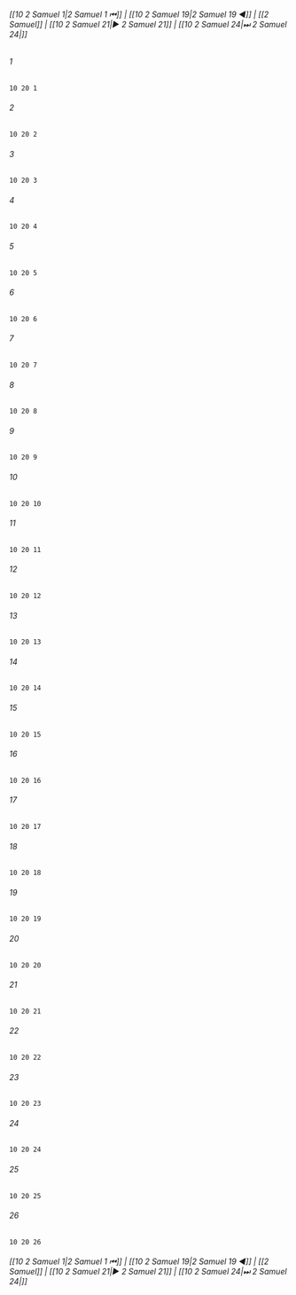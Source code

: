 
###### [[10 2 Samuel 1|2 Samuel 1 ⏮]] | [[10 2 Samuel 19|2 Samuel 19 ◀]] | [[2 Samuel]] | [[10 2 Samuel 21|▶ 2 Samuel 21]] | [[10 2 Samuel 24|⏭ 2 Samuel 24|]]

###### 1
``` verse
10 20 1 
```
###### 2
``` verse
10 20 2 
```
###### 3
``` verse
10 20 3 
```
###### 4
``` verse
10 20 4 
```
###### 5
``` verse
10 20 5 
```
###### 6
``` verse
10 20 6 
```
###### 7
``` verse
10 20 7 
```
###### 8
``` verse
10 20 8 
```
###### 9
``` verse
10 20 9 
```
###### 10
``` verse
10 20 10 
```
###### 11
``` verse
10 20 11 
```
###### 12
``` verse
10 20 12 
```
###### 13
``` verse
10 20 13 
```
###### 14
``` verse
10 20 14 
```
###### 15
``` verse
10 20 15 
```
###### 16
``` verse
10 20 16 
```
###### 17
``` verse
10 20 17 
```
###### 18
``` verse
10 20 18 
```
###### 19
``` verse
10 20 19 
```
###### 20
``` verse
10 20 20 
```
###### 21
``` verse
10 20 21 
```
###### 22
``` verse
10 20 22 
```
###### 23
``` verse
10 20 23 
```
###### 24
``` verse
10 20 24 
```
###### 25
``` verse
10 20 25 
```
###### 26
``` verse
10 20 26 
```

###### [[10 2 Samuel 1|2 Samuel 1 ⏮]] | [[10 2 Samuel 19|2 Samuel 19 ◀]] | [[2 Samuel]] | [[10 2 Samuel 21|▶ 2 Samuel 21]] | [[10 2 Samuel 24|⏭ 2 Samuel 24|]]

